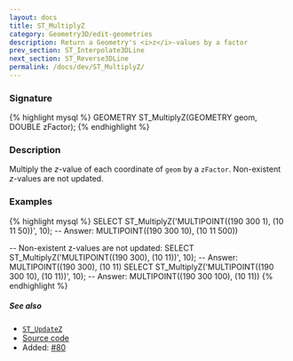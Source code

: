 ```yaml
---
layout: docs
title: ST_MultiplyZ
category: Geometry3D/edit-geometries
description: Return a Geometry's <i>z</i>-values by a factor
prev_section: ST_Interpolate3DLine
next_section: ST_Reverse3DLine
permalink: /docs/dev/ST_MultiplyZ/
---
```


### Signature

{% highlight mysql %}
GEOMETRY ST_MultiplyZ(GEOMETRY geom, DOUBLE zFactor);
{% endhighlight %}

### Description

Multiply the *z*-value of each coordinate of `geom` by a `zFactor`.
Non-existent *z*-values are not updated.

### Examples

{% highlight mysql %}
SELECT ST_MultiplyZ('MULTIPOINT((190 300 1), (10 11 50))', 10);
-- Answer:           MULTIPOINT((190 300 10), (10 11 500))

-- Non-existent z-values are not updated:
SELECT ST_MultiplyZ('MULTIPOINT((190 300), (10 11))', 10);
-- Answer:           MULTIPOINT((190 300), (10 11)
SELECT ST_MultiplyZ('MULTIPOINT((190 300 10), (10 11))', 10);
-- Answer:           MULTIPOINT((190 300 100), (10 11))
{% endhighlight %}

##### See also

* [`ST_UpdateZ`](../ST_UpdateZ)
* <a href="https://github.com/irstv/H2GIS/blob/master/h2spatial-ext/src/main/java/org/h2gis/h2spatialext/function/spatial/edit/ST_MultiplyZ.java" target="_blank">Source code</a>
* Added: <a href="https://github.com/irstv/H2GIS/pull/80" target="_blank">#80</a>
